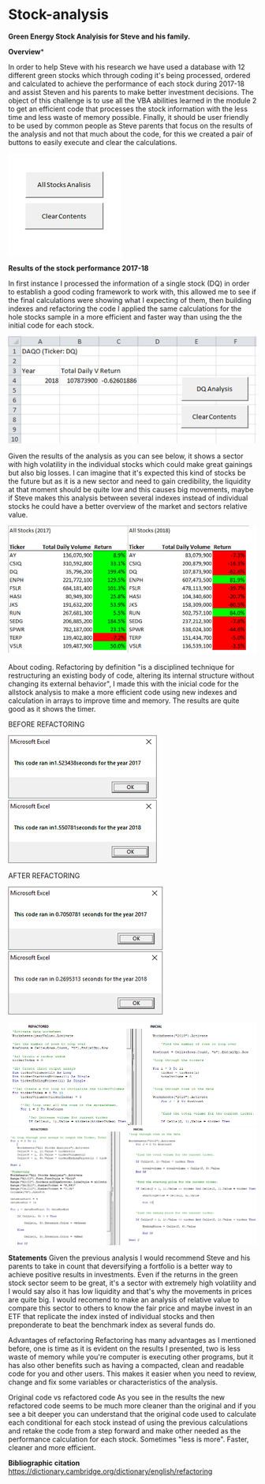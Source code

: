 # Stock-analysis
**Green Energy Stock Analyisis for Steve and his family.**

**Overview***

In order to help Steve with his research we have used a database with 12 different green stocks which through coding it's being processed, ordered and calculated to achieve the performance of each stock during 2017-18 and assist Steven and his parents to make better investment decisions. The object of this challenge is to use all the VBA abilities learned in the module 2 to get an efficient code that processes the stock information with the less time and less waste of memory possible. Finally, it should be user friendly to be used by common people as Steve parents that focus on the results of the analysis and not that much about the code, for this we created a pair of buttons to easily execute and clear the calculations.

![Buttons](https://github.com/franciscomg90/Stock-analysis/blob/main/BUTTONS.PNG)

**Results of the stock performance 2017-18**

In first instance I processed the information of a single stock (DQ) in order to establish a good coding framework to work with, this allowed me to see if the final calculations were showing what I expecting of them, then building indexes and refactoring the code I applied the same calculations for the hole stocks sample in a more efficient and faster way than using the the initial code for each stock.

![DQ Analysis](https://github.com/franciscomg90/Stock-analysis/blob/main/DQAnalysis.PNG)

Given the results of the analysis as you can see below, it shows a sector with high volatility in the individual stocks which could make great gainings but also big losses. I can imagine that it's expected this kind of stocks be the future but as it is a new sector and need to gain credibility, the liquidity at that moment should be quite low and this causes big movements, maybe if Steve makes this analysis between several indexes instead of individual stocks he could have a better overview of the market and sectors relative value.

![Stocks_17_18](https://github.com/franciscomg90/Stock-analysis/blob/main/STOCKS%20PERFORMANCE%2017-18.png)

About coding. Refactoring by definition "is a disciplined technique for restructuring an existing body of code, altering its internal structure without changing its external behavior", I made this with the inicial code for the allstock analysis to make a more efficient code using new indexes and calculation in arrays to improve time and memory. The results are quite good as it shows the timer.

BEFORE REFACTORING

![TIMER1](https://github.com/franciscomg90/Stock-analysis/blob/main/2017%20sin%20refactorar.png)  ![TIMER2](https://github.com/franciscomg90/Stock-analysis/blob/main/2018%20sin%20refactorar.png)

AFTER REFACTORING

![TIMER1.1](https://github.com/franciscomg90/Stock-analysis/blob/main/2017%20time.png) ![TIMER2.2](https://github.com/franciscomg90/Stock-analysis/blob/main/2018%20time.png)

![REFACTORED1](https://github.com/franciscomg90/Stock-analysis/blob/main/REFACTORED%201.1.PNG)
![REFACTORED2](https://github.com/franciscomg90/Stock-analysis/blob/main/REFACTORED%202.2.PNG)


 
**Statements**
Given the previous analysis I would recommend Steve and his parents to take in count that deversifying a fortfolio is a better way to achieve positive results in investments. Even if the returns in the green stock sector seem to be great, it's a sector with extremely high volatility and I would say also it has low liquidity and that's why the movements in prices are quite big. I would recomend to make an analysis of relative value to compare this sector to others to know the fair price and maybe invest in an ETF that replicate the index insted of individual stocks and then preponderate to beat the benchmark index as several funds do.

Advantages of refactoring
Refactoring has many advantages as I mentioned before, one is time as it is evident on the results I presented, two is less waste of memory while you're computer is executing other programs, but it has also other benefits such as having a compacted, clean and readable code for you and other users. This makes it easier when you need to review, change and  fix some variables or characteristics of the analysis.

Original code vs refactored code
As you see in the results the new refactored code seems to be much more cleaner than the original and if you see a bit deeper you can understand that the original code used to calculate each conditional for each stock instead of using the previous calculations and retake the code from a step forward and make other needed as the performance calculation for each stock. Sometimes "less is more". Faster, cleaner and more efficient.

**Bibliographic citation**
https://dictionary.cambridge.org/dictionary/english/refactoring
